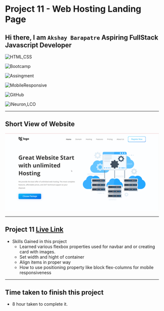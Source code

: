 # Project 11 - Web Hosting Landing Page

## Hi there, I am `Akshay Barapatre` Aspiring FullStack Javascript Developer   

![HTML,CSS](https://img.shields.io/badge/HTML-CSS-green)

![Bootcamp](https://img.shields.io/badge/Bootcampt-.-success)

![Assingment](https://img.shields.io/badge/Assingment-.-blueviolet)

![MobileResponsive](https://img.shields.io/badge/Mobile-Responsive-critical)

![GitHub](https://img.shields.io/badge/GIT-HUB-sucess)

![iNeuron,LCO](https://img.shields.io/badge/iNeuron-LCO-red)


---

## Short View of Website
![Desktop](./screenshots/project-11.png)

---

 
## Project 11 [Live Link](https://web-hosting-landing-page.netlify.app/)

-   Skills Gained in this project
    -   Learned various flexbox properties used for navbar and or creating card with images.
    -  Set width and hight of container 
    -  Align items in proper way
    -  How to use positioning property like block flex-columns for mobile responsiveness

---

## Time taken to finish this project

-   8 hour taken to complete it.



